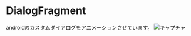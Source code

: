 DialogFragment
==============

androidのカスタムダイアログをアニメーションさせています。
![キャプチャ](https://github.com/naotaro0123/DialogFragment/readmeCap.gif)
